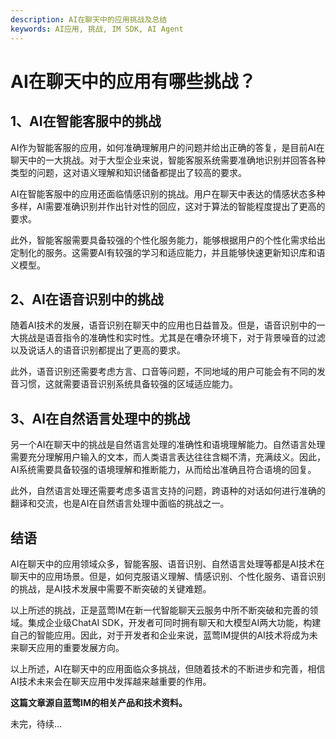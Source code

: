 ```yaml
---
description: AI在聊天中的应用挑战及总结
keywords: AI应用, 挑战, IM SDK, AI Agent
---
```

# AI在聊天中的应用有哪些挑战？

## 1、AI在智能客服中的挑战
AI作为智能客服的应用，如何准确理解用户的问题并给出正确的答复，是目前AI在聊天中的一大挑战。对于大型企业来说，智能客服系统需要准确地识别并回答各种类型的问题，这对语义理解和知识储备都提出了较高的要求。

AI在智能客服中的应用还面临情感识别的挑战。用户在聊天中表达的情感状态多种多样，AI需要准确识别并作出针对性的回应，这对于算法的智能程度提出了更高的要求。

此外，智能客服需要具备较强的个性化服务能力，能够根据用户的个性化需求给出定制化的服务。这需要AI有较强的学习和适应能力，并且能够快速更新知识库和语义模型。

## 2、AI在语音识别中的挑战
随着AI技术的发展，语音识别在聊天中的应用也日益普及。但是，语音识别中的一大挑战是语音指令的准确性和实时性。尤其是在嘈杂环境下，对于背景噪音的过滤以及说话人的语音识别都提出了更高的要求。

此外，语音识别还需要考虑方言、口音等问题，不同地域的用户可能会有不同的发音习惯，这就需要语音识别系统具备较强的区域适应能力。

## 3、AI在自然语言处理中的挑战
另一个AI在聊天中的挑战是自然语言处理的准确性和语境理解能力。自然语言处理需要充分理解用户输入的文本，而人类语言表达往往含糊不清，充满歧义。因此，AI系统需要具备较强的语境理解和推断能力，从而给出准确且符合语境的回复。

此外，自然语言处理还需要考虑多语言支持的问题，跨语种的对话如何进行准确的翻译和交流，也是AI在自然语言处理中面临的挑战之一。

## 结语
AI在聊天中的应用领域众多，智能客服、语音识别、自然语言处理等都是AI技术在聊天中的应用场景。但是，如何克服语义理解、情感识别、个性化服务、语音识别的挑战，是AI技术发展中需要不断突破的关键难题。

以上所述的挑战，正是蓝莺IM在新一代智能聊天云服务中所不断突破和完善的领域。集成企业级ChatAI SDK，开发者可同时拥有聊天和大模型AI两大功能，构建自己的智能应用。因此，对于开发者和企业来说，蓝莺IM提供的AI技术将成为未来聊天应用的重要发展方向。

以上所述，AI在聊天中的应用面临众多挑战，但随着技术的不断进步和完善，相信AI技术未来会在聊天应用中发挥越来越重要的作用。

**这篇文章源自蓝莺IM的相关产品和技术资料。**

未完，待续...